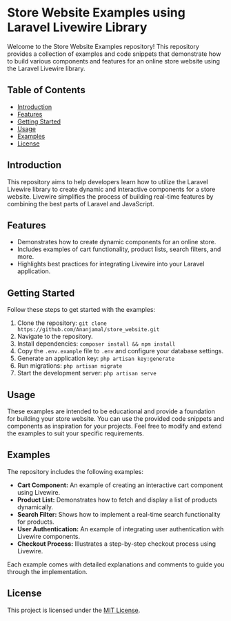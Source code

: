 # Store Website Examples using Laravel Livewire Library

Welcome to the Store Website Examples repository! This repository provides a collection of examples and code snippets that demonstrate how to build various components and features for an online store website using the Laravel Livewire library.

## Table of Contents

- [Introduction](#introduction)
- [Features](#features)
- [Getting Started](#getting-started)
- [Usage](#usage)
- [Examples](#examples)
- [License](#license)

## Introduction

This repository aims to help developers learn how to utilize the Laravel Livewire library to create dynamic and interactive components for a store website. Livewire simplifies the process of building real-time features by combining the best parts of Laravel and JavaScript.

## Features

- Demonstrates how to create dynamic components for an online store.
- Includes examples of cart functionality, product lists, search filters, and more.
- Highlights best practices for integrating Livewire into your Laravel application.

## Getting Started

Follow these steps to get started with the examples:

1. Clone the repository: `git clone https://github.com/Ananjamal/store_website.git`
2. Navigate to the repository.
3. Install dependencies: `composer install && npm install`
4. Copy the `.env.example` file to `.env` and configure your database settings.
5. Generate an application key: `php artisan key:generate`
6. Run migrations: `php artisan migrate`
7. Start the development server: `php artisan serve`

## Usage

These examples are intended to be educational and provide a foundation for building your store website. You can use the provided code snippets and components as inspiration for your projects. Feel free to modify and extend the examples to suit your specific requirements.

## Examples

The repository includes the following examples:

- **Cart Component:** An example of creating an interactive cart component using Livewire.
- **Product List:** Demonstrates how to fetch and display a list of products dynamically.
- **Search Filter:** Shows how to implement a real-time search functionality for products.
- **User Authentication:** An example of integrating user authentication with Livewire components.
- **Checkout Process:** Illustrates a step-by-step checkout process using Livewire.

Each example comes with detailed explanations and comments to guide you through the implementation.


## License

This project is licensed under the [MIT License](LICENSE).

